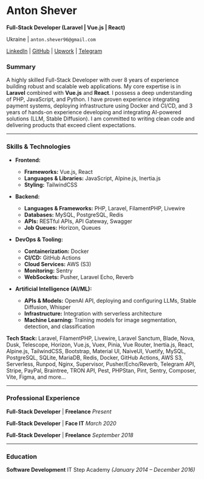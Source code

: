 # Anton Shever

**Full-Stack Developer (Laravel | Vue.js | React)**

Ukraine | `anton.shever96@gmail.com`

[LinkedIn](https://www.linkedin.com/in/anton-shever/) | [GitHub](https://github.com/aqjw) | [Upwork](https://www.upwork.com/freelancers/~015b0dd1bd4ee0299a) | [Telegram](https://t.me/se_tony)

### Summary

A highly skilled Full-Stack Developer with over 8 years of experience building robust and scalable web applications. My core expertise is in **Laravel** combined with **Vue.js** and **React**. I possess a deep understanding of PHP, JavaScript, and Python. I have proven experience integrating payment systems, deploying infrastructure using Docker and CI/CD, and 3 years of hands-on experience developing and integrating AI-powered solutions (LLM, Stable Diffusion). I am committed to writing clean code and delivering products that exceed client expectations.

---

### Skills & Technologies

- **Frontend:**

  - **Frameworks:** Vue.js, React
  - **Languages & Libraries:** JavaScript, Alpine.js, Inertia.js
  - **Styling:** TailwindCSS

- **Backend:**

  - **Languages & Frameworks:** PHP, Laravel, FilamentPHP, Livewire
  - **Databases:** MySQL, PostgreSQL, Redis
  - **APIs:** RESTful APIs, API Gateway, Swagger
  - **Job Queues:** Horizon, Queues

- **DevOps & Tooling:**

  - **Containerization:** Docker
  - **CI/CD:** GitHub Actions
  - **Cloud Services:** AWS (S3)
  - **Monitoring:** Sentry
  - **WebSockets:** Pusher, Laravel Echo, Reverb

- **Artificial Intelligence (AI/ML):**
  - **APIs & Models:** OpenAI API, deploying and configuring LLMs, Stable Diffusion, Whisper
  - **Infrastructure:** Integration with serverless architecture
  - **Machine Learning:** Training models for image segmentation, detection, and classification


**Tech Stack:** Laravel, FilamentPHP, Livewire, Laravel Sanctum, Blade, Nova, Dusk, Telescope, Horizon, Vue.js, Vuex, Pinia, Vue Router, Inertia.js, React, Alpine.js, TailwindCSS, Bootstrap, Material UI, NaiveUI, Vuetify, MySQL, PostgreSQL, SQLite, MariaDB, Redis, Docker, GitHub Actions, AWS S3, Serverless, Runpod, Nginx, Supervisor, Pusher/Echo/Reverb, Telegram API, Stripe, PayPal, Braintree, TRON API, Pest, PHPStan, Pint, Sentry, Composer, Vite, Figma, and more...

---

### Professional Experience

**Full-Stack Developer** | **Freelance**
_Present_

**Full-Stack Developer** | **Face IT**
_March 2020_

**Full-Stack Developer** | **Freelance**
_September 2018_

---

### Education

**Software Development**
IT Step Academy
_(January 2014 – December 2016)_
